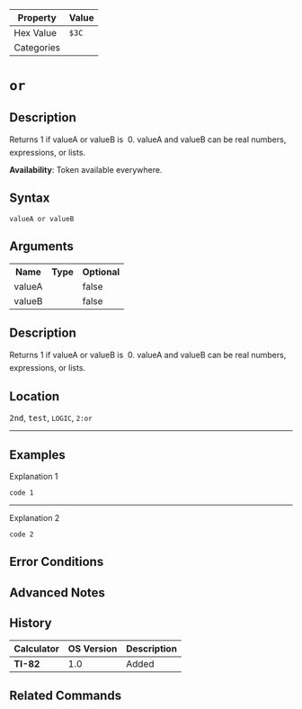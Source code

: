 | Property      | Value |
|---------------|-------|
| Hex Value     | `$3C`|
| Categories    | <ul></ul> |

# ` or `

## Description
Returns 1 if valueA or valueB is  0. valueA and valueB can be real numbers, expressions, or lists.


<b>Availability</b>: Token available everywhere.

## Syntax
`valueA or valueB`

## Arguments
<table>
<tr><th>Name</th><th>Type</th><th>Optional</th></tr>

<tr><td>valueA</td><td></td><td>false</td></tr>

<tr><td>valueB</td><td></td><td>false</td></tr>

</table>

## Description
Returns 1 if valueA or valueB is  0. valueA and valueB can be real numbers, expressions, or lists.

## Location
<kbd>2nd</kbd>, <kbd>test</kbd>, `LOGIC`, `2:or`
<hr>

## Examples

Explanation 1
```ti-basic
code 1
```
---
Explanation 2
```ti-basic
code 2
```

## Error Conditions


## Advanced Notes


## History
| Calculator | OS Version | Description |
|------------|------------|-------------|
| <b>TI-82</b> | 1.0 | Added

## Related Commands

    